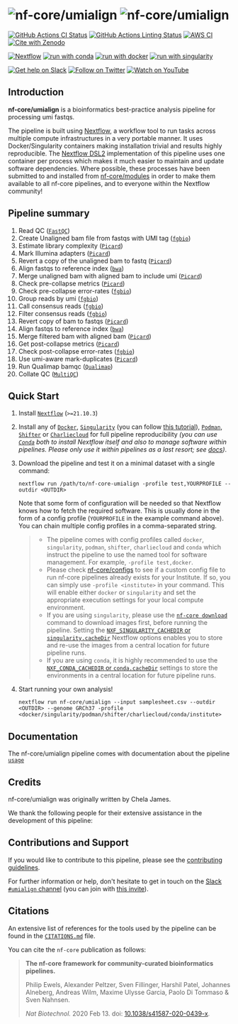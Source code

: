 # ![nf-core/umialign](docs/images/nf-core/umialign_logo_light.png#gh-light-mode-only) ![nf-core/umialign](docs/images/nf-core/umialign_logo_dark.png#gh-dark-mode-only)

[![GitHub Actions CI Status](https://github.com/nf-core/umialign/workflows/nf-core%20CI/badge.svg)](https://github.com/nf-core/umialign/actions?query=workflow%3A%22nf-core+CI%22)
[![GitHub Actions Linting Status](https://github.com/nf-core/umialign/workflows/nf-core%20linting/badge.svg)](https://github.com/nf-core/umialign/actions?query=workflow%3A%22nf-core+linting%22)
[![AWS CI](https://img.shields.io/badge/CI%20tests-full%20size-FF9900?labelColor=000000&logo=Amazon%20AWS)](https://nf-co.re/umialign/results)
[![Cite with Zenodo](http://img.shields.io/badge/DOI-10.5281/zenodo.XXXXXXX-1073c8?labelColor=000000)](https://doi.org/10.5281/zenodo.XXXXXXX)

[![Nextflow](https://img.shields.io/badge/nextflow%20DSL2-%E2%89%A521.10.3-23aa62.svg?labelColor=000000)](https://www.nextflow.io/)
[![run with conda](http://img.shields.io/badge/run%20with-conda-3EB049?labelColor=000000&logo=anaconda)](https://docs.conda.io/en/latest/)
[![run with docker](https://img.shields.io/badge/run%20with-docker-0db7ed?labelColor=000000&logo=docker)](https://www.docker.com/)
[![run with singularity](https://img.shields.io/badge/run%20with-singularity-1d355c.svg?labelColor=000000)](https://sylabs.io/docs/)

[![Get help on Slack](http://img.shields.io/badge/slack-nf--core%20%23umialign-4A154B?labelColor=000000&logo=slack)](https://nfcore.slack.com/channels/umialign)
[![Follow on Twitter](http://img.shields.io/badge/twitter-%40nf__core-1DA1F2?labelColor=000000&logo=twitter)](https://twitter.com/nf_core)
[![Watch on YouTube](http://img.shields.io/badge/youtube-nf--core-FF0000?labelColor=000000&logo=youtube)](https://www.youtube.com/c/nf-core)

## Introduction

**nf-core/umialign** is a bioinformatics best-practice analysis pipeline for processing umi fastqs.

The pipeline is built using [Nextflow](https://www.nextflow.io), a workflow tool to run tasks across multiple compute infrastructures in a very portable manner. It uses Docker/Singularity containers making installation trivial and results highly reproducible. The [Nextflow DSL2](https://www.nextflow.io/docs/latest/dsl2.html) implementation of this pipeline uses one container per process which makes it much easier to maintain and update software dependencies. Where possible, these processes have been submitted to and installed from [nf-core/modules](https://github.com/nf-core/modules) in order to make them available to all nf-core pipelines, and to everyone within the Nextflow community!

## Pipeline summary

1. Read QC ([`FastQC`](https://www.bioinformatics.babraham.ac.uk/projects/fastqc/))
2. Create Unaligned bam file from fastqs with UMI tag ([`fgbio`](https://http://fulcrumgenomics.github.io/fgbio/))
3. Estimate library complexity ([`Picard`](http://broadinstitute.github.io/picard/))
4. Mark Illumina adapters ([`Picard`](http://broadinstitute.github.io/picard/))
5. Revert a copy of the unaligned bam to fastq ([`Picard`](http://broadinstitute.github.io/picard/))
6. Align fastqs to reference index ([`bwa`](http://bio-bwa.sourceforge.net/bwa.shtml))
7. Merge unaligned bam with aligned bam to include umi ([`Picard`](http://broadinstitute.github.io/picard/))
8. Check pre-collapse metrics ([`Picard`](http://broadinstitute.github.io/picard/))
9. Check pre-collapse error-rates ([`fgbio`](https://http://fulcrumgenomics.github.io/fgbio/))
10. Group reads by umi ([`fgbio`](https://http://fulcrumgenomics.github.io/fgbio/))
11. Call consensus reads ([`fgbio`](https://http://fulcrumgenomics.github.io/fgbio/))
12. Filter consensus reads ([`fgbio`](https://http://fulcrumgenomics.github.io/fgbio/))
13. Revert copy of bam to fastqs ([`Picard`](http://broadinstitute.github.io/picard/))
14. Align fastqs to reference index ([`bwa`](http://bio-bwa.sourceforge.net/bwa.shtml))
15. Merge filtered bam with aligned bam ([`Picard`](http://broadinstitute.github.io/picard/))
16. Get post-collapse metrics  ([`Picard`](http://broadinstitute.github.io/picard/))
17. Check post-collapse error-rates ([`fgbio`](https://http://fulcrumgenomics.github.io/fgbio/))
18. Use umi-aware mark-duplicates ([`Picard`](http://broadinstitute.github.io/picard/))
19. Run Qualimap bamqc ([`Qualimap`](http://qualimap.conesalab.org/))
20. Collate QC ([`MultiQC`](http://multiqc.info/))

## Quick Start

1. Install [`Nextflow`](https://www.nextflow.io/docs/latest/getstarted.html#installation) (`>=21.10.3`)

2. Install any of [`Docker`](https://docs.docker.com/engine/installation/), [`Singularity`](https://www.sylabs.io/guides/3.0/user-guide/) (you can follow [this tutorial](https://singularity-tutorial.github.io/01-installation/)), [`Podman`](https://podman.io/), [`Shifter`](https://nersc.gitlab.io/development/shifter/how-to-use/) or [`Charliecloud`](https://hpc.github.io/charliecloud/) for full pipeline reproducibility _(you can use [`Conda`](https://conda.io/miniconda.html) both to install Nextflow itself and also to manage software within pipelines. Please only use it within pipelines as a last resort; see [docs](https://nf-co.re/usage/configuration#basic-configuration-profiles))_.

3. Download the pipeline and test it on a minimal dataset with a single command:

   ```console
   nextflow run /path/to/nf-core-umialign -profile test,YOURPROFILE --outdir <OUTDIR>
   ```

   Note that some form of configuration will be needed so that Nextflow knows how to fetch the required software. This is usually done in the form of a config profile (`YOURPROFILE` in the example command above). You can chain multiple config profiles in a comma-separated string.

   > - The pipeline comes with config profiles called `docker`, `singularity`, `podman`, `shifter`, `charliecloud` and `conda` which instruct the pipeline to use the named tool for software management. For example, `-profile test,docker`.
   > - Please check [nf-core/configs](https://github.com/nf-core/configs#documentation) to see if a custom config file to run nf-core pipelines already exists for your Institute. If so, you can simply use `-profile <institute>` in your command. This will enable either `docker` or `singularity` and set the appropriate execution settings for your local compute environment.
   > - If you are using `singularity`, please use the [`nf-core download`](https://nf-co.re/tools/#downloading-pipelines-for-offline-use) command to download images first, before running the pipeline. Setting the [`NXF_SINGULARITY_CACHEDIR` or `singularity.cacheDir`](https://www.nextflow.io/docs/latest/singularity.html?#singularity-docker-hub) Nextflow options enables you to store and re-use the images from a central location for future pipeline runs.
   > - If you are using `conda`, it is highly recommended to use the [`NXF_CONDA_CACHEDIR` or `conda.cacheDir`](https://www.nextflow.io/docs/latest/conda.html) settings to store the environments in a central location for future pipeline runs.

4. Start running your own analysis!


   ```console
   nextflow run nf-core/umialign --input samplesheet.csv --outdir <OUTDIR> --genome GRCh37 -profile <docker/singularity/podman/shifter/charliecloud/conda/institute>
   ```

## Documentation

The nf-core/umialign pipeline comes with documentation about the pipeline [`usage`](https://github.com/chelauk/nf-core-umialign/blob/master/docs/usage.md)

## Credits

nf-core/umialign was originally written by Chela James.

We thank the following people for their extensive assistance in the development of this pipeline:


## Contributions and Support

If you would like to contribute to this pipeline, please see the [contributing guidelines](.github/CONTRIBUTING.md).

For further information or help, don't hesitate to get in touch on the [Slack `#umialign` channel](https://nfcore.slack.com/channels/umialign) (you can join with [this invite](https://nf-co.re/join/slack)).

## Citations

<!-- TODO nf-core: Add citation for pipeline after first release. Uncomment lines below and update Zenodo doi and badge at the top of this file. -->
<!-- If you use  nf-core/umialign for your analysis, please cite it using the following doi: [10.5281/zenodo.XXXXXX](https://doi.org/10.5281/zenodo.XXXXXX) -->

<!-- TODO nf-core: Add bibliography of tools and data used in your pipeline -->

An extensive list of references for the tools used by the pipeline can be found in the [`CITATIONS.md`](CITATIONS.md) file.

You can cite the `nf-core` publication as follows:

> **The nf-core framework for community-curated bioinformatics pipelines.**
>
> Philip Ewels, Alexander Peltzer, Sven Fillinger, Harshil Patel, Johannes Alneberg, Andreas Wilm, Maxime Ulysse Garcia, Paolo Di Tommaso & Sven Nahnsen.
>
> _Nat Biotechnol._ 2020 Feb 13. doi: [10.1038/s41587-020-0439-x](https://dx.doi.org/10.1038/s41587-020-0439-x).
